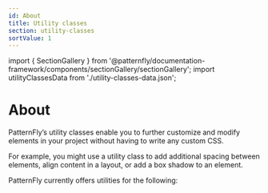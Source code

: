 ```yaml
---
id: About
title: Utility classes
section: utility-classes
sortValue: 1
---
```


import { SectionGallery } from '@patternfly/documentation-framework/components/sectionGallery/sectionGallery';
import utilityClassesData from './utility-classes-data.json';

# About

PatternFly’s utility classes enable you to further customize and modify elements in your project without having to write any custom CSS.

For example, you might use a utility class to add additional spacing between elements, align content in a layout, or add a box shadow to an element.

PatternFly currently offers utilities for the following:

<SectionGallery
  section="utility-classes"
  galleryItemsData={utilityClassesData}
  placeholderText="Search utility classes by name"
  includeSubsections={true}
  hasGridText={true}
  isFullWidth={false}
/>

